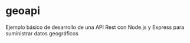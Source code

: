 # geoapi
Ejemplo básico de desarrollo de una API Rest con Node.js y Express para suministrar datos geográficos
